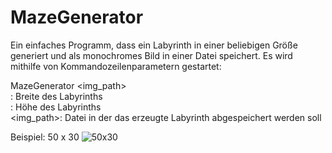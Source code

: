 # MazeGenerator

Ein einfaches Programm, dass ein Labyrinth in einer beliebigen Größe generiert und als monochromes Bild in einer Datei speichert.
Es wird mithilfe von Kommandozeilenparametern gestartet:

MazeGenerator <x> <y> <img_path>  
<x>: Breite des Labyrinths  
<y>: Höhe des Labyrinths  
<img_path>: Datei in der das erzeugte Labyrinth abgespeichert werden soll  

Beispiel: 50 x 30
![50x30](https://cloud.githubusercontent.com/assets/21142935/25276790/2540b584-269c-11e7-951e-447c3264565f.png)
